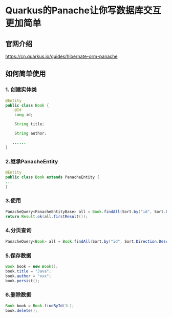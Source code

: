 # Quarkus的Panache让你写数据库交互更加简单

## 官网介绍

https://cn.quarkus.io/guides/hibernate-orm-panache

## 如何简单使用


### 1. 创建实体类

```java
@Entity
public class Book {
    @Id
    Long id;

    String title;

    String author;

   ......
}
```
### 2.继承PanacheEntity

```java
@Entity
public class Book extends PanacheEntity {
...
}
```

### 3.使用
```java
PanacheQuery<PanacheEntityBase> all = Book.findAll(Sort.by("id", Sort.Direction.Descending));
return Result.ok(all.firstResult());
```

### 4.分页查询

```java
PanacheQuery<Book> all = Book.findAll(Sort.by("id", Sort.Direction.Descending)).page(dto.getCurrentPage() - 1, dto.getPageSize());
```

### 5.保存数据
```java
Book book = new Book();
book.title = "Java";
book.author = "xxx";
book.persist();
```
### 6.删除数据

```java
Book book = Book.findById(1L);
book.delete();
```

